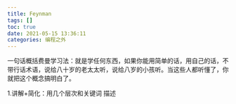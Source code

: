 ```yaml
---
title: Feynman
tags: []
toc: true
date: 2021-05-15 13:36:11
categories: 编程之外
---
```


一句话概括费曼学习法：就是学任何东西，如果你能用简单的话，用自己的话，不带行话术语，说给八十岁的老太太听，说给八岁的小孩听。当这些人都听懂了，你就把这个概念搞明白了。



1.讲解+简化：用几个层次和关键词 描述